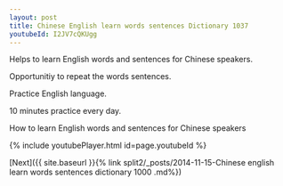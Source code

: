 ```yaml
---
layout: post
title: Chinese English learn words sentences Dictionary 1037 
youtubeId: I2JV7cQKUgg
---
```

 
 
Helps to learn English words and sentences for Chinese speakers.

Opportunitiy to repeat the words sentences. 

Practice English language. 
 
10 minutes practice every day. 
 
How to learn English words and sentences for Chinese speakers 
 
{% include youtubePlayer.html id=page.youtubeId %}
 
 
[Next]({{ site.baseurl }}{% link  split2/_posts/2014-11-15-Chinese english learn words sentences dictionary 1000 .md%})
 
